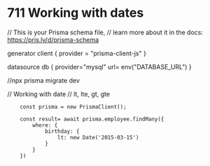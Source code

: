 # 711 Working with dates
// This is your Prisma schema file,
// learn more about it in the docs: https://pris.ly/d/prisma-schema

generator client {
  provider = "prisma-client-js"
}

datasource db {
  provider="mysql"
  url= env("DATABASE_URL")
}

//npx prisma migrate dev

 // Working with date
        // lt, lte, gt, gte
        

        const prisma = new PrismaClient();

        const result= await prisma.employee.findMany({
            where: {
                birthday: {
                    lt: new Date('2015-03-15')
                }
            }
        })